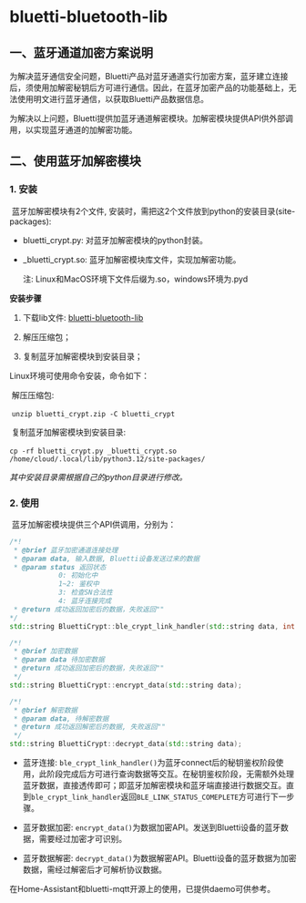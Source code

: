 # bluetti-bluetooth-lib

## 一、蓝牙通道加密方案说明

​		为解决蓝牙通信安全问题，Bluetti产品对蓝牙通道实行加密方案，蓝牙建立连接后，须使用加解密秘钥后方可进行通信。因此，在蓝牙加密产品的功能基础上，无法使用明文进行蓝牙通信，以获取Bluetti产品数据信息。

​		为解决以上问题，Bluetti提供加蓝牙通道解密模块。加解密模块提供API供外部调用，以实现蓝牙通道的加解密功能。

## 二、使用蓝牙加解密模块

### 1. 安装

​		蓝牙加解密模块有2个文件, 安装时，需把这2个文件放到python的安装目录(site-packages): 

- bluetti_crypt.py: 对蓝牙加解密模块的python封装。

- _bluetti_crypt.so: 蓝牙加解密模块库文件，实现加解密功能。

  注: Linux和MacOS环境下文件后缀为.so，windows环境为.pyd

**安装步骤**

1. 下载lib文件: [bluetti-bluetooth-lib](https://github.com/bluetti-official/bluetti-bluetooth-lib/releases/)

2. 解压压缩包；

3. 复制蓝牙加解密模块到安装目录；

Linux环境可使用命令安装，命令如下：

​	解压压缩包: 

​	`unzip bluetti_crypt.zip -C bluetti_crypt`

​	复制蓝牙加解密模块到安装目录: 

​	`cp -rf bluetti_crypt.py _bluetti_crypt.so /home/cloud/.local/lib/python3.12/site-packages/`

*其中安装目录需根据自己的python目录进行修改。*

### 2. 使用

​		蓝牙加解密模块提供三个API供调用，分别为：

```c++
/*!
 * @brief 蓝牙加密通道连接处理
 * @param data, 输入数据, Bluetti设备发送过来的数据
 * @param status 返回状态
            0: 初始化中
            1~2: 鉴权中
            3: 检查SN合法性
            4: 蓝牙连接完成
 * @return 成功返回加密后的数据，失败返回""
*/
std::string BluettiCrypt::ble_crypt_link_handler(std::string data, int *status);

/*!
 * @brief 加密数据
 * @param data 待加密数据
 * @return 成功返回加密后的数据，失败返回""
 */
std::string BluettiCrypt::encrypt_data(std::string data);

/*!
 * @brief 解密数据
 * @param data, 待解密数据
 * @return 成功返回解密后的数据, 失败返回""
 */
std::string BluettiCrypt::decrypt_data(std::string data);

```

- 蓝牙连接: `ble_crypt_link_handler()`为蓝牙connect后的秘钥鉴权阶段使用，此阶段完成后方可进行查询数据等交互。在秘钥鉴权阶段，无需额外处理蓝牙数据，直接透传即可；即蓝牙加解密模块和蓝牙端直接进行数据交互。直到`ble_crypt_link_handler`返回`BLE_LINK_STATUS_COMEPLETE`方可进行下一步骤。

- 蓝牙数据加密: `encrypt_data()`为数据加密API。发送到Bluetti设备的蓝牙数据，需要经过加密才可识别。
- 蓝牙数据解密: `decrypt_data()`为数据解密API。Bluetti设备的蓝牙数据为加密数据，需经过解密后才可解析协议数据。

在Home-Assistant和bluetti-mqtt开源上的使用，已提供daemo可供参考。